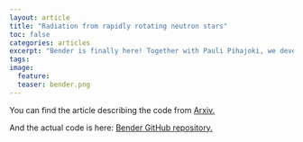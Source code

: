 ```yaml
---
layout: article
title: "Radiation from rapidly rotating neutron stars"
toc: false
categories: articles
excerpt: "Bender is finally here! Together with Pauli Pihajoki, we developed a ray tracing platform for rapidly rotating oblate neutron stars. And yes, it's open source!"
tags: 
image:
  feature: 
  teaser: bender.png
---
```


You can find the article describing the code from [Arxiv.](http://arxiv.org/abs/1709.07292)

And the actual code is here: [Bender GitHub repository.](https://github.com/natj/bender)


